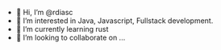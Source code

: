 - 👋 Hi, I’m @rdiasc
- 👀 I’m interested in Java, Javascript, Fullstack development.
- 🌱 I’m currently learning rust
- 💞️ I’m looking to collaborate on ...


<!---
rdiasc/rdiasc is a ✨ special ✨ repository because its `README.md` (this file) appears on your GitHub profile.
You can click the Preview link to take a look at your changes.
--->
